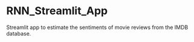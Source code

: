 # RNN_Streamlit_App
Streamlit app to estimate the sentiments of movie reviews from the IMDB database.
